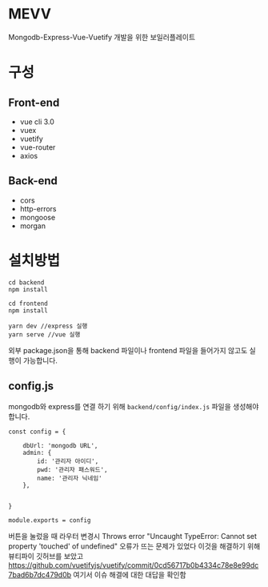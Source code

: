 MEVV
=
Mongodb-Express-Vue-Vuetify 개발을 위한  보일러플레이트

구성
=

Front-end
-
 - vue cli 3.0
 - vuex
 - vuetify
 - vue-router
 - axios
  
Back-end
-
   - cors
   - http-errors
   - mongoose
   - morgan


설치방법
=
 ```
 cd backend
 npm install
 ```
 ```
 cd frontend
 npm install
 ```

```
yarn dev //express 실행
yarn serve //vue 실행
```

외부 package.json을 통해 backend 파일이나 frontend 파일을 들어가지 않고도 실행이 가능합니다.

config.js
-
mongodb와 express를 연결 하기 위해 `backend/config/index.js`  파일을 생성해야 합니다.
```
const config = {

    dbUrl: 'mongodb URL',
    admin: {
        id: '관리자 아이디',
        pwd: '관리자 패스워드', 
        name: '관리자 닉네임' 
    },


}

module.exports = config

```




 버튼을 눌렀을 때 라우터 변경시 Throws error "Uncaught TypeError: Cannot set property 'touched' of undefined" 오류가 뜨는 문제가 있었다
 이것을 해결하기 위해 뷰티파이 깃허브를 보았고 
 https://github.com/vuetifyjs/vuetify/commit/0cd56717b0b4334c78e8e99dc7bad6b7dc479d0b
 여기서 이슈 해결에 대한 대답을 확인함
